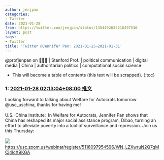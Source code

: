 ```yaml
---
author: jenjpan
categories:
- Twitter
date: 2021-01-28
from: https://twitter.com/jenjpan/status/1354492635218497536
layout: post
tags:
- Twitter
title: 'Twitter @Jennifer Pan: 2021-01-25~2021-01-31'
---
```


@profjenpan on 🧵🧵🧵 | Stanford Prof. | political communication | digital media | China | authoritarian politics | computational social science 

* This will become a table of contents (this text will be scrapped).
{:toc}

### 1: [2021-01-28 02:13:04+08:00 推文](https://twitter.com/jenjpan/status/1354492635218497536)

Looking forward to talking about Welfare for Autocrats tomorrow @usc_uschina, thanks for having me!<br><br>U.S.-China Institute: In Welfare for Autocrats, Jennifer Pan shows that China has reshaped its major social assistance program, Dibao, turning an effort to alleviate poverty into a tool of surveillance and repression. Join us this Thursday:<br><br><img style src="https://pbs.twimg.com/media/Esl77u8W8AIUzqY?format=png&name=orig" referrerpolicy="no-referrer"> <a href="https://usc.zoom.us/webinar/register/5116097954596/WN_LZXwruN2Q7qMCj4lcX9KGA" target="_blank" rel="noopener noreferrer">https://usc.zoom.us/webinar/register/5116097954596/WN_LZXwruN2Q7qMCj4lcX9KGA</a>

